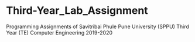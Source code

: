 # Third-Year_Lab_Assignment
Programming Assignments of Savitribai Phule Pune University (SPPU) Third Year (TE) Computer Engineering 2019-2020
